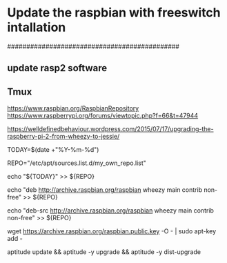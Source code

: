 # Update the raspbian with freeswitch intallation
#############################################
## update rasp2 software
## Tmux

https://www.raspbian.org/RaspbianRepository
https://www.raspberrypi.org/forums/viewtopic.php?f=66&t=47944

https://welldefinedbehaviour.wordpress.com/2015/07/17/upgrading-the-raspberry-pi-2-from-wheezy-to-jessie/

TODAY=$(date +"%Y-%m-%d")

REPO="/etc/apt/sources.list.d/my_own_repo.list"

echo "${TODAY}" >> ${REPO}

echo "deb http://archive.raspbian.org/raspbian wheezy main contrib non-free" >> ${REPO}

echo "deb-src http://archive.raspbian.org/raspbian wheezy main contrib non-free" >> ${REPO}

wget https://archive.raspbian.org/raspbian.public.key -O - | sudo apt-key add -

aptitude update && aptitude -y upgrade && aptitude -y dist-upgrade

